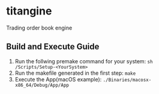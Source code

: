# titangine
Trading order book engine

## Build and Execute Guide

1. Run the follwing premake command for your system:
   ```sh /Scripts/Setup-<YourSystem>```
2. Run the makefile generated in the first step:
   ```make```
3. Execute the App(macOS example):
   ```./Binaries/macosx-x86_64/Debug/App/App```
